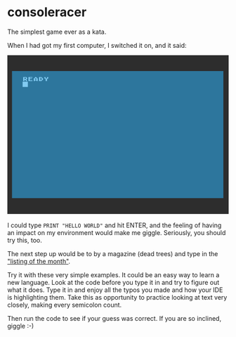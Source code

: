 # consoleracer
The simplest game ever as a kata.

When I had got my first computer, I switched it on, and it said:

![Atari 600XL says: Ready](ready.png)

I could type `PRINT "HELLO WORLD"` and hit ENTER, and the feeling of having an
impact on my environment would make me giggle. Seriously, you should try this,
too.

The next step up would be to by a magazine (dead trees) and type in the
["listing of the month"](https://archive.org/details/Happy.Computer.N10.1984.08-KCz/page/n41/mode/2up).

Try it with these very simple examples.  It could be an easy way to learn a
new language.  Look at the code before you type it in and try to figure out
what it does.  Type it in and enjoy all the typos you made and how your IDE
is highlighting them.  Take this as opportunity to practice looking at text
very closely, making every semicolon count.

Then run the code to see if your guess was correct.  If you are so inclined,
giggle :-)
